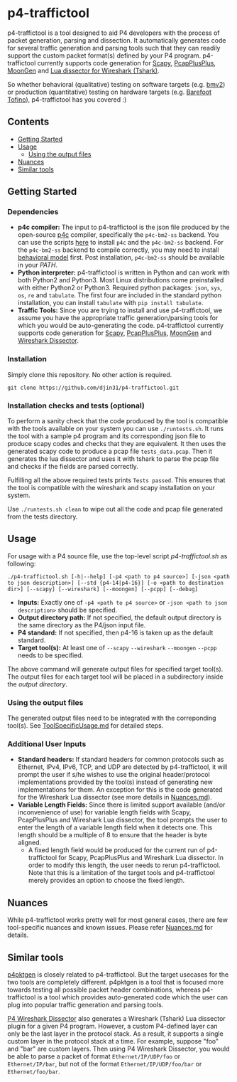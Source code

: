 # p4-traffictool

p4-traffictool is a tool designed to aid P4 developers with the process of packet generation, parsing and dissection. It automatically generates code for several traffic generation and parsing tools such that they can readily support the custom packet format(s) defined by your P4 program. p4-traffictool currently supports code generation for [Scapy](https://scapy.net), [PcapPlusPlus](https://github.com/seladb/PcapPlusPlus), [MoonGen](https://github.com/emmericp/MoonGen/) and [Lua dissector for Wireshark (Tshark)](https://wiki.wireshark.org/Lua/Dissectors).

So whether behavioral (qualitative) testing on software targets (e.g. [bmv2](https://github.com/p4lang/behavioral-model)) or production (quantitative) testing on hardware targets (e.g. [Barefoot Tofino](https://barefootnetworks.com/products/brief-tofino/)), p4-traffictool has you covered :)


## Contents
* [Getting Started](#getting-started)
* [Usage](#usage)
  * [Using the output files](#using-the-output-files)
* [Nuances](#nuances)
* [Similar tools](#similar-tools)


## Getting Started
### Dependencies
* **p4c compiler:** The input to p4-traffictool is the json file produced by the open-source [p4c](https://github.com/p4lang/p4c) compiler, specifically the `p4c-bm2-ss` backend. You can use the scripts [here](https://github.com/jafingerhut/p4-guide) to install `p4c` and the `p4c-bm2-ss` backend. For the `p4c-bm2-ss` backend to compile correctly, you may need to install [behavioral model](https://github.com/p4lang/behavioral-model) first. Post installation, `p4c-bm2-ss` should be available in your _PATH_. 
* **Python interpreter:** p4-traffictool is written in Python and can work with both Python2 and Python3. Most Linux distributions come preinstalled with either Python2 or Python3. Required python packages: `json`, `sys`, `os`, `re` and `tabulate`. The first four are included in the standard python installation, you can install `tabulate` with `pip install tabulate`.
* **Traffic Tools:** Since you are trying to install and use p4-traffictool, we assume you have the appropriate traffic generation/parsing tools for which you would be auto-generating the code. p4-traffictool currently supports code generation for [Scapy](https://scapy.net), [PcapPlusPlus](https://github.com/seladb/PcapPlusPlus), [MoonGen](https://github.com/emmericp/MoonGen/) and [Wireshark Dissector](https://wiki.wireshark.org/Lua/Dissectors).

### Installation
Simply clone this repository. No other action is required.
```
git clone https://github.com/djin31/p4-traffictool.git
```

### Installation checks and tests (optional)
To perform a sanity check that the code produced by the tool is compatible with the tools available on your system you can use `./runtests.sh`. It runs the tool with a sample p4 program and its corresponding json file to produce scapy codes and checks that they are equivalent.
It then uses the generated scapy code to produce a pcap file `tests_data.pcap`. Then it generates the lua dissector and uses it with tshark to parse the pcap file and checks if the fields are parsed correctly.

Fulfilling all the above required tests prints `Tests passed`. This ensures that the tool is compatible with the wireshark and scapy installation on your system.

Use `./runtests.sh clean` to wipe out all the code and pcap file generated from the tests directory.

## Usage

For usage with a P4 source file, use the top-level script _p4-traffictool.sh_ as following:
```
./p4-traffictool.sh [-h|--help] [-p4 <path to p4 source>] [-json <path to json description>] [--std {p4-14|p4-16}] [-o <path to destination dir>] [--scapy] [--wireshark] [--moongen] [--pcpp] [--debug]
```
* **Inputs:** Exactly one of `-p4 <path to p4 source>` or `-json <path to json description>` should be specified.
* **Output directory path:** If not specified, the default output directory is the same directory as the P4/json input file.
* **P4 standard:** If not specified, then p4-16 is taken up as the default standard.
* **Target tool(s):** At least one of `--scapy` `--wireshark` `--moongen` `--pcpp` needs to be specified. 

The above command will generate output files for specified target tool(s). The output files for each target tool will be placed in a subdirectory inside the _output directory_.

### Using the output files
The generated output files need to be integrated with the correponding tool(s). See [ToolSpecificUsage.md](ToolSpecificUsage.md) for detailed steps.


### Additional User Inputs
* **Standard headers:** If standard headers for common protocols such as Ethernet, IPv4, IPv6, TCP, and UDP are detected by p4-traffictool, it will prompt the user if s/he wishes to use the original header/protocol implementations provided by the tool(s) instead of generating new implementations for them. An exception for this is the code generated for the Wireshark Lua dissector (see more details in [Nuances.md](Nuances.md)).
* **Variable Length Fields:** Since there is limited support  available (and/or inconvenience of use) for variable length fields with Scapy, PcapPlusPlus and Wireshark Lua dissector, the tool prompts the user to enter the length of a variable length field when it detects one. This length should be a multiple of 8 to ensure that the header is byte aligned.
  * A fixed length field would be produced for the current run of p4-traffictool for Scapy, PcapPlusPlus and Wireshark Lua dissector. In order to modify this length, the user needs to rerun p4-traffictool. Note that this is a limitation of the target tools and p4-traffictool merely provides an option to choose the fixed length. 

## Nuances
While p4-traffictool works pretty well for most general cases, there are few tool-specific nuances and known issues. Please refer [Nuances.md](Nuances.md) for details.


## Similar tools
[p4pktgen](https://github.com/p4pktgen/p4pktgen) is closely related to p4-traffictool. But the target usecases for the two tools are completely different. p4pktgen is a tool that is focused more towards testing all possible packet header combinations, whereas p4-traffictool is a tool which provides auto-generated code which the user can plug into popular traffic generation and parsing tools.

[P4 Wireshark Dissector](https://github.com/gnikol/P4-Wireshark-Dissector) also generates a Wireshark (Tshark) Lua dissector plugin for a given P4 program. However, a custom P4-defined layer can only be the last layer in the protocol stack. As a result, it supports a single custom layer in the protocol stack at a time. For example, suppose "foo" and "bar" are custom layers. Then using P4 Wireshark Dissector, you would be able to parse a packet of format `Ethernet/IP/UDP/foo` or `Ethernet/IP/bar`, but not of the format `Ethernet/IP/UDP/foo/bar` or `Ethernet/foo/bar`.
